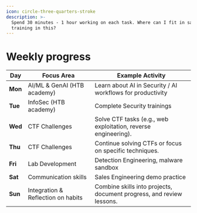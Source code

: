 ```yaml
---
icon: circle-three-quarters-stroke
description: >-
  Spend 30 minutes - 1 hour working on each task. Where can I fit in sales
  training in this?
---
```


# Weekly progress

| **Day** | **Focus Area**                     | **Example Activity**                                                 |
| ------- | ---------------------------------- | -------------------------------------------------------------------- |
| **Mon** | AI/ML & GenAI (HTB academy)        | Learn about AI in Security / AI workflows for productivity           |
| **Tue** | InfoSec (HTB academy)              | Complete Security trainings                                          |
| **Wed** | CTF Challenges                     | Solve CTF tasks (e.g., web exploitation, reverse engineering).       |
| **Thu** | CTF Challenges                     | Continue solving CTFs or focus on specific techniques.               |
| **Fri** | Lab Development                    | Detection Engineering, malware sandbox                               |
| **Sat** | Communication skills               | Sales Engineering demo practice                                      |
| **Sun** | Integration & Reflection on habits | Combine skills into projects, document progress, and review lessons. |
